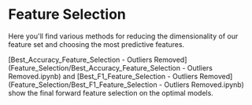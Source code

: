 # Feature Selection

Here you'll find various methods for reducing the dimensionality of our feature set and choosing the most predictive features.

[Best_Accuracy_Feature_Selection - Outliers Removed](Feature_Selection/Best_Accuracy_Feature_Selection - Outliers Removed.ipynb) and [Best_F1_Feature_Selection - Outliers Removed](Feature_Selection/Best_F1_Feature_Selection - Outliers Removed.ipynb) show the final forward feature selection on the optimal models.